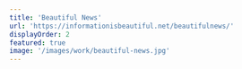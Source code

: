 ```yaml
---
title: 'Beautiful News'
url: 'https://informationisbeautiful.net/beautifulnews/'
displayOrder: 2
featured: true
image: '/images/work/beautiful-news.jpg'
---
```

